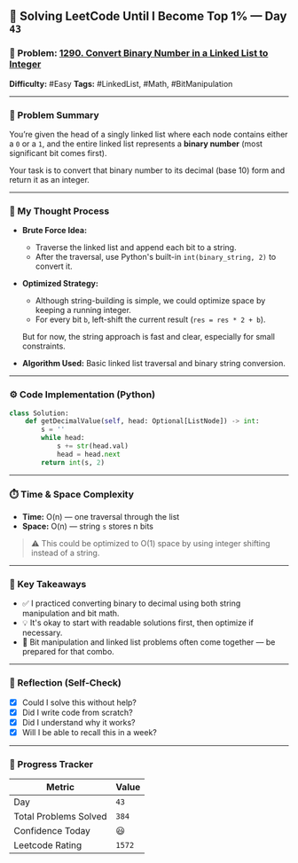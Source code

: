 ## 🧠 Solving LeetCode Until I Become Top 1% — Day `43`

### 🔹 Problem: [1290. Convert Binary Number in a Linked List to Integer](https://leetcode.com/problems/convert-binary-number-in-a-linked-list-to-integer/)

**Difficulty:** #Easy
**Tags:** #LinkedList, #Math, #BitManipulation

---

### 📝 Problem Summary

You’re given the head of a singly linked list where each node contains either a `0` or a `1`, and the entire linked list represents a **binary number** (most significant bit comes first).

Your task is to convert that binary number to its decimal (base 10) form and return it as an integer.

---

### 🧠 My Thought Process

- **Brute Force Idea:**

  - Traverse the linked list and append each bit to a string.
  - After the traversal, use Python's built-in `int(binary_string, 2)` to convert it.

- **Optimized Strategy:**

  - Although string-building is simple, we could optimize space by keeping a running integer.
  - For every bit `b`, left-shift the current result (`res = res * 2 + b`).

  But for now, the string approach is fast and clear, especially for small constraints.

- **Algorithm Used:**
  Basic linked list traversal and binary string conversion.

---

### ⚙️ Code Implementation (Python)

```python
class Solution:
    def getDecimalValue(self, head: Optional[ListNode]) -> int:
        s = ''
        while head:
            s += str(head.val)
            head = head.next
        return int(s, 2)
```

---

### ⏱️ Time & Space Complexity

- **Time:** O(n) — one traversal through the list
- **Space:** O(n) — string `s` stores n bits

> ⚠️ This could be optimized to O(1) space by using integer shifting instead of a string.

---

### 🧩 Key Takeaways

- ✅ I practiced converting binary to decimal using both string manipulation and bit math.
- 💡 It's okay to start with readable solutions first, then optimize if necessary.
- 💭 Bit manipulation and linked list problems often come together — be prepared for that combo.

---

### 🔁 Reflection (Self-Check)

- [x] Could I solve this without help?
- [x] Did I write code from scratch?
- [x] Did I understand why it works?
- [x] Will I be able to recall this in a week?

---

### 🚀 Progress Tracker

| Metric                | Value  |
| --------------------- | ------ |
| Day                   | `43`   |
| Total Problems Solved | `384`  |
| Confidence Today      | 😃     |
| Leetcode Rating       | `1572` |
